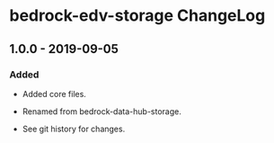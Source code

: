 # bedrock-edv-storage ChangeLog

## 1.0.0 - 2019-09-05

### Added
- Added core files.
- Renamed from bedrock-data-hub-storage.

- See git history for changes.
